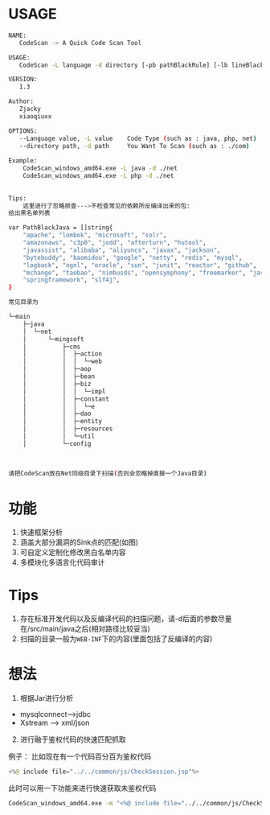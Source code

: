 
# USAGE

```bash
NAME:
   CodeScan -> A Quick Code Scan Tool

USAGE:
   CodeScan -L language -d directory [-pb pathBlackRule] [-lb lineBlackRule] [-u uploadRule] [-r rceRule]

VERSION:
   1.3

Author:
   Zjacky
   xiaoqiuxx

OPTIONS:
   --Language value, -L value    Code Type (such as : java, php, net)
   --directory path, -d path     You Want To Scan (such as : ./com)
  
Example:
	CodeScan_windows_amd64.exe -L java -d ./net
	CodeScan_windows_amd64.exe -L php -d ./net
	
	
Tips:
	这里进行了忽略排查--->不检查常见的依赖所反编译出来的包: 
给出黑名单列表

var PathBlackJava = []string{
	"apache", "lombok", "microsoft", "solr",
	"amazonaws", "c3p0", "jodd", "afterturn", "hutool",
	"javassist", "alibaba", "aliyuncs", "javax", "jackson",
	"bytebuddy", "baomidou", "google", "netty", "redis", "mysql",
	"logback", "ognl", "oracle", "sun", "junit", "reactor", "github",
	"mchange", "taobao", "nimbusds", "opensymphony", "freemarker", "java", "apiguardian", "hibernate", "javassist", "jboss", "junit", "mybatis",
	"springframework", "slf4j",
}

常见目录为

└─main
    ├─java
    │  └─net
    │      └─mingsoft
    │          ├─cms
    │          │  ├─action
    │          │  │  └─web
    │          │  ├─aop
    │          │  ├─bean
    │          │  ├─biz
    │          │  │  └─impl
    │          │  ├─constant
    │          │  │  └─e
    │          │  ├─dao
    │          │  ├─entity
    │          │  ├─resources
    │          │  └─util
    │          └─config
    
    
    
请把CodeScan放在Net同级目录下扫描(否则会忽略掉直接一个Java目录)
```

# 功能
1. 快速框架分析
2. 涵盖大部分漏洞的Sink点的匹配(如图)
3. 可自定义定制化修改黑白名单内容
4. 多模块化多语言化代码审计


# Tips
1. 存在标准开发代码以及反编译代码的扫描问题，请-d后面的参数尽量在/src/main/java之后(相对路径比较妥当)
2. 扫描的目录一般为`WEB-INF`下的内容(里面包括了反编译的内容)



# 想法
1. 根据Jar进行分析

+ mysqlconnect-->jdbc
+ Xstream --> xml/json

2. 进行融于鉴权代码的快速匹配抓取

例子：
比如现在有一个代码百分百为鉴权代码
```java
<%@ include file="../../common/js/CheckSession.jsp"%>
```

此时可以用一下功能来进行快速获取未鉴权代码

```bash
CodeScan_windows_amd64.exe -m "<%@ include file="../../common/js/CheckSession.jsp"%>" -o ./src
```
